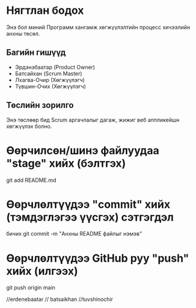 # Нягтлан бодох
Энэ бол миний Программ хангамж хөгжүүлэлтийн процесс
хичээлийн анхны төсөл.
## Багийн гишүүд
- Эрдэнэбаатар (Product Owner)
- Батсайхан (Scrum Master)
- Лхагва-Очир (Хөгжүүлэгч)
- Түвшин-Очих (Хөгжүүлэгч)
## Төслийн зорилго
Энэ төслөөр бид Scrum аргачлалыг дагаж, жижиг веб аппликейшн
хөгжүүлэх болно.
# Өөрчилсөн/шинэ файлуудаа "stage" хийх (бэлтгэх)
git add README.md
# Өөрчлөлтүүдээ "commit" хийх (тэмдэглэгээ үүсгэх) сэтгэгдэл
бичих
git commit -m "Анхны README файлыг нэмэв"
# Өөрчлөлтүүдээ GitHub руу "push" хийх (илгээх)
git push origin main

//erdenebaatar
// batsaikhan
//tuvshinochir
